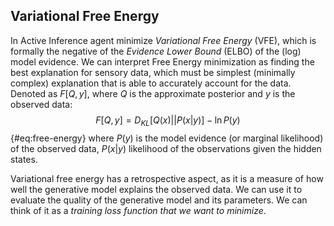 ## Variational Free Energy

In Active Inference agent minimize *Variational Free Energy* (VFE), which is formally the negative of the *Evidence Lower Bound* (ELBO) of the (log) model evidence.
We can interpret Free Energy minimization as finding the best explanation for sensory data, which must be simplest (minimally complex) explanation that is able to accurately account for the data.  
Denoted as $F[Q,y]$, where $Q$ is the approximate posterior and $y$ is the observed data:
$$ F[Q,y] = D_{KL}[Q(x)||P(x|y)]-\ln P(y)$$ {#eq:free-energy}
where $P(y)$ is the model evidence (or marginal likelihood) of the observed data, $P(x|y)$ likelihood of the observations given the hidden states. 

Variational free energy has a retrospective aspect, as it is a measure of how well the generative model explains the observed data. We can use it to evaluate the quality of the generative model and its parameters. We can think of it as a *training loss function that we want to minimize*.
